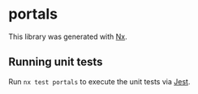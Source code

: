 # portals

This library was generated with [Nx](https://nx.dev).

## Running unit tests

Run `nx test portals` to execute the unit tests via [Jest](https://jestjs.io).
